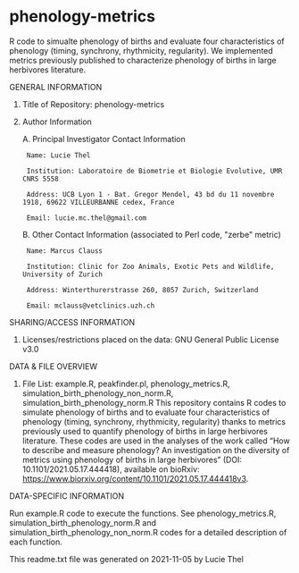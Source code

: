 # phenology-metrics
R code to simualte phenology of births and evaluate four characteristics of phenology (timing, synchrony, rhythmicity, regularity). We implemented metrics previously published to characterize phenology of births in large herbivores literature.





GENERAL INFORMATION



1. Title of Repository: phenology-metrics


2. Author Information

	A. Principal Investigator Contact Information

		Name: Lucie Thel

		Institution: Laboratoire de Biometrie et Biologie Evolutive, UMR CNRS 5558

		Address: UCB Lyon 1 - Bat. Gregor Mendel, 43 bd du 11 novembre 1918, 69622 VILLEURBANNE cedex, France

		Email: lucie.mc.thel@gmail.com



	B. Other Contact Information (associated to Perl code, "zerbe" metric)

		Name: Marcus Clauss

		Institution: Clinic for Zoo Animals, Exotic Pets and Wildlife, University of Zurich

		Address: Winterthurerstrasse 260, 8057 Zurich, Switzerland

		Email: mclauss@vetclinics.uzh.ch





SHARING/ACCESS INFORMATION



1. Licenses/restrictions placed on the data: GNU General Public License v3.0





DATA & FILE OVERVIEW



1. File List: example.R, peakfinder.pl, phenology_metrics.R, simulation_birth_phenology_non_norm.R, simulation_birth_phenology_norm.R
This repository contains R codes to simulate phenology of births and to evaluate four characteristics of phenology (timing, synchrony, rhythmicity, regularity) thanks to metrics previously used to quantify phenology of births in large herbivores literature. These codes are used in the analyses of the work called “How to describe and measure phenology? An investigation on the diversity of metrics using phenology of births in large herbivores” (DOI: 10.1101/2021.05.17.444418), available on bioRxiv: https://www.biorxiv.org/content/10.1101/2021.05.17.444418v3.





DATA-SPECIFIC INFORMATION



Run example.R code to execute the functions. See phenology_metrics.R, simulation_birth_phenology_norm.R and simulation_birth_phenology_non_norm.R codes for a detailed description of each function.





This readme.txt file was generated on 2021-11-05 by Lucie Thel
